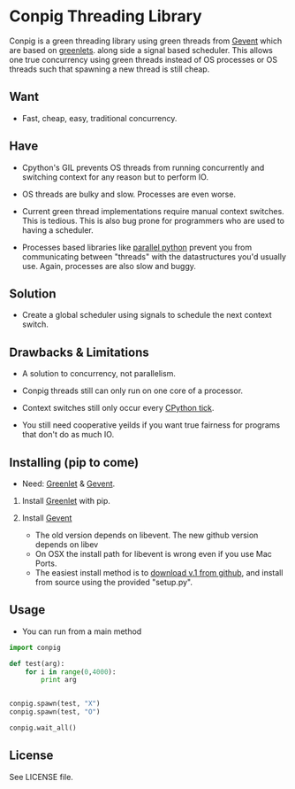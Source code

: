 Conpig Threading Library
========================

Conpig is a green threading library using green threads from [Gevent](http://www.gevent.org/intro.html)
which are based on [greenlets](https://pypi.python.org/pypi/greenlet).
along side a signal based scheduler.
This allows one true concurrency using green threads instead of OS processes or OS threads such that spawning a new thread is still cheap.

Want
----

* Fast, cheap, easy, traditional concurrency.

Have
----

* Cpython's GIL prevents OS threads from running concurrently and switching context for any reason but to perform IO.

* OS threads are bulky and slow.  Processes are even worse.

* Current green thread implementations require manual context switches. This is tedious. This is also bug prone for programmers who are used to having a scheduler.

* Processes based libraries like [parallel python](http://www.parallelpython.com/) prevent you from communicating between "threads" with the datastructures you'd usually use.  Again, processes are also slow and buggy.

Solution
--------

* Create a global scheduler using signals to schedule the next context switch.

Drawbacks & Limitations
-----------------------

* A solution to concurrency, not parallelism.

* Conpig threads still can only run on one core of a processor.

* Context switches still only occur every [CPython tick](http://www.dabeaz.com/python/UnderstandingGIL.pdf).

* You still need cooperative yeilds if you want true fairness for programs that don't do as much IO.

Installing (pip to come)
------------------------

* Need: [Greenlet](https://pypi.python.org/pypi/greenlet)  & [Gevent](http://www.gevent.org/intro.html).

1. Install [Greenlet](https://pypi.python.org/pypi/greenlet) with pip.

2. Install [Gevent](http://www.gevent.org/intro.html) 
    - The old version depends on libevent.  The new github version depends on libev
    - On OSX the install path for libevent is wrong even if you use Mac Ports. 
    - The easiest install method is to [download v.1 from github](https://github.com/surfly/gevent), and install from source using the provided "setup.py".  

Usage
-----

* You can run from a main method

```python
import conpig

def test(arg):
    for i in range(0,4000):
        print arg


conpig.spawn(test, "X")    
conpig.spawn(test, "O")

conpig.wait_all()
```


License
-------

See LICENSE file.